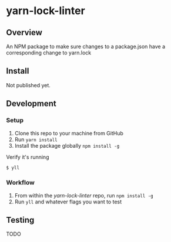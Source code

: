# yarn-lock-linter

## Overview
An NPM package to make sure changes to a package.json have a corresponding change to yarn.lock

## Install
Not published yet.

## Development

### Setup
1. Clone this repo to your machine from GitHub
1. Run `yarn install`
1. Install the package globally `npm install -g`

Verify it's running
```bash
$ yll
```

### Workflow
1. From within the _yarn-lock-linter_ repo, run `npm install -g`
1. Run `yll` and whatever flags you want to test

## Testing
TODO